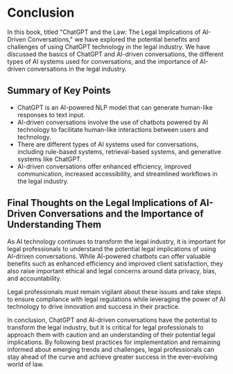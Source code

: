 Conclusion
==========

In this book, titled "ChatGPT and the Law: The Legal Implications of AI-Driven Conversations," we have explored the potential benefits and challenges of using ChatGPT technology in the legal industry. We have discussed the basics of ChatGPT and AI-driven conversations, the different types of AI systems used for conversations, and the importance of AI-driven conversations in the legal industry.

Summary of Key Points
---------------------

* ChatGPT is an AI-powered NLP model that can generate human-like responses to text input.
* AI-driven conversations involve the use of chatbots powered by AI technology to facilitate human-like interactions between users and technology.
* There are different types of AI systems used for conversations, including rule-based systems, retrieval-based systems, and generative systems like ChatGPT.
* AI-driven conversations offer enhanced efficiency, improved communication, increased accessibility, and streamlined workflows in the legal industry.

Final Thoughts on the Legal Implications of AI-Driven Conversations and the Importance of Understanding Them
------------------------------------------------------------------------------------------------------------

As AI technology continues to transform the legal industry, it is important for legal professionals to understand the potential legal implications of using AI-driven conversations. While AI-powered chatbots can offer valuable benefits such as enhanced efficiency and improved client satisfaction, they also raise important ethical and legal concerns around data privacy, bias, and accountability.

Legal professionals must remain vigilant about these issues and take steps to ensure compliance with legal regulations while leveraging the power of AI technology to drive innovation and success in their practice.

In conclusion, ChatGPT and AI-driven conversations have the potential to transform the legal industry, but it is critical for legal professionals to approach them with caution and an understanding of their potential legal implications. By following best practices for implementation and remaining informed about emerging trends and challenges, legal professionals can stay ahead of the curve and achieve greater success in the ever-evolving world of law.
